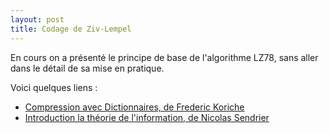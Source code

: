 ```yaml
---
layout: post
title: Codage de Ziv-Lempel
---
```


En cours on a présenté le principe de base de l'algorithme LZ78, sans aller dans le détail de sa mise en pratique.

Voici quelques liens :

- [Compression avec Dictionnaires, de Frederic Koriche](http://l3-compression.googlecode.com/files/Compression%20LZ.pdf)
- [Introduction la théorie de l'information, de Nicolas Sendrier](http://www.enseignement.polytechnique.fr/profs/informatique/Nicolas.Sendrier/TI/cours5.pdf)
